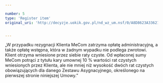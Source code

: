 ```yaml
---

number: 5
type: 'Register item'
original_uri: 'http://decyzje.uokik.gov.pl/nd_wz_um.nsf/0/A8D8623A33621760C12572DD003293B1?OpenDocument'


---
```


„W przypadku rezygnacji Klienta MeCom zatrzyma opłatę administracyjną, a także opłatę wstępna, która w żadnym wypadku nie podlega zwrotowi. Klient otrzyma wniesione przez siebie raty czyste. Od wpłaconej sumy MeCom potrąci z tytułu kary umownej 10 % wartości rat czystych wniesionych przez Klienta, ale nie mniej niż wysokość dwóch rat czystych obowiązujących dla danego Zestawu Asygnacyjnego, określonego na pierwszej stronie niniejszej Umowy.”
